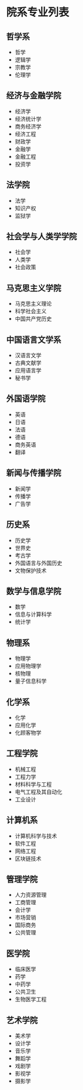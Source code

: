 # 院系专业列表

## 哲学系

- 哲学
- 逻辑学
- 宗教学
- 伦理学

## 经济与金融学院

- 经济学
- 经济统计学
- 商务经济学
- 经济工程
- 财政学
- 金融学
- 金融工程
- 投资学

## 法学院

- 法学
- 知识产权
- 监狱学

## 社会学与人类学学院

- 社会学
- 人类学
- 社会政策

## 马克思主义学院

- 马克思主义理论
- 科学社会主义
- 中国共产党历史

## 中国语言文学系

- 汉语言文学
- 古典文献学
- 应用语言学
- 秘书学

## 外国语学院

- 英语
- 日语
- 法语
- 德语
- 商务英语
- 翻译

## 新闻与传播学院

- 新闻学
- 传播学
- 广告学

## 历史系

- 历史学
- 世界史
- 考古学
- 外国语言与外国历史
- 文物保护技术

## 数学与信息学院

- 数学
- 信息与计算科学
- 统计学

## 物理系

- 物理学
- 应用物理学
- 核物理
- 量子信息科学

## 化学系

- 化学
- 应用化学
- 化顾客物学

## 工程学院

- 机械工程
- 工程力学
- 材料科学与工程
- 电气工程及其自动化
- 工业设计

## 计算机系

- 计算机科学与技术
- 软件工程
- 网络工程
- 区块链技术

## 管理学院

- 人力资源管理
- 工商管理
- 会计学
- 市场营销
- 国际商务
- 公共管理

## 医学院

- 临床医学
- 药学
- 中药学
- 公共卫生
- 生物医学工程

## 艺术学院

- 美术学
- 设计学
- 音乐学
- 舞蹈学
- 戏剧学
- 影视学
- 摄影学
